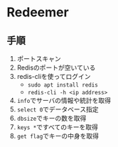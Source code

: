 # Redeemer

## 手順

1. ポートスキャン
2. Redisのポートが空いている
3. redis-cliを使ってログイン
   - ``sudo apt install redis``
   - ``redis-cli -h <ip address>``
4. ``info``でサーバの情報や統計を取得
5. ``select 0``でデータベース指定
6. ``dbsize``でキーの数を取得
7. ``keys *``ですべてのキーを取得
8. ``get flag``でキーの中身を取得
